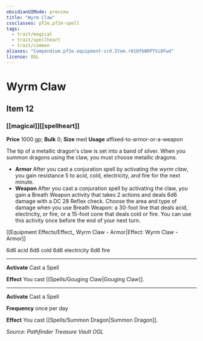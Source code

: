 ```yaml
---
obsidianUIMode: preview
title: "Wyrm Claw"
cssclasses: pf2e,pf2e-spell
tags:
  - trait/magical
  - trait/spellheart
  - trait/common
aliases: "Compendium.pf2e.equipment-srd.Item.r81OfbBRPTXi0Fwd"
license: OGL
---
```

# Wyrm Claw
## Item 12
### [[magical]][[spellheart]]


**Price** 1000 gp; 
**Bulk** 0; **Size** med
**Usage** affixed-to-armor-or-a-weapon

The tip of a metallic dragon's claw is set into a band of silver. When you summon dragons using the claw, you must choose metallic dragons.

*   **Armor** After you cast a conjuration spell by activating the _wyrm claw_, you gain resistance 5 to acid, cold, electricity, and fire for the next minute.
*   **Weapon** After you cast a conjuration spell by activating the claw, you gain a Breath Weapon activity that takes 2 actions and deals 6d6 damage with a DC 28 Reflex check. Choose the area and type of damage when you use Breath Weapon: a 30-foot line that deals acid, electricity, or fire, or a 15-foot cone that deals cold or fire. You can use this activity once before the end of your next turn.

[[Equipment Effects/Effect_ Wyrm Claw - Armor|Effect: Wyrm Claw - Armor]]

6d6 acid 6d6 cold 6d6 electricity 6d6 fire

* * *

**Activate** Cast a Spell

**Effect** You cast [[Spells/Gouging Claw|Gouging Claw]].

* * *

**Activate** Cast a Spell

**Frequency** once per day

**Effect** You cast [[Spells/Summon Dragon|Summon Dragon]].

*Source: Pathfinder Treasure Vault*
*OGL*